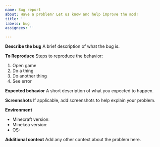 ```yaml
---
name: Bug report
about: Have a problem? Let us know and help improve the mod!
title: ''
labels: bug
assignees: ''

---
```


**Describe the bug**
A brief description of what the bug is.

**To Reproduce**
Steps to reproduce the behavior:
1. Open game
2. Do a thing
3. Do another thing
4. See error

**Expected behavior**
A short description of what you expected to happen.

**Screenshots**
If applicable, add screenshots to help explain your problem.

**Environment**
 * Minecraft version:
 * Minekea version: 
 * OS: 

**Additional context**
Add any other context about the problem here.
